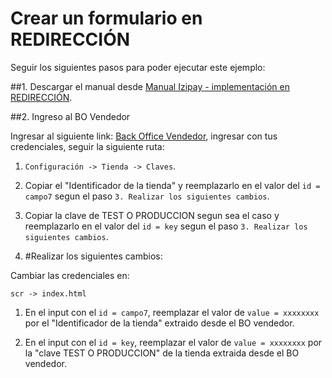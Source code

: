 # Crear un formulario en REDIRECCIÓN

  Seguir los siguientes pasos para poder ejecutar este ejemplo:


##1. Descargar el manual desde [Manual Izipay - implementación en REDIRECCIÓN](https://secure.micuentaweb.pe/doc/es-PE/form-payment/quick-start-guide/sitemap.html).


##2. Ingreso al BO Vendedor

Ingresar al siguiente link: [Back Office Vendedor](https://secure.micuentaweb.pe/vads-merchant/), ingresar con tus credenciales, seguir la siguiente ruta:

1. `Configuración -> Tienda -> Claves`.

2. Copiar el "Identificador de la tienda" y reemplazarlo en el valor del `id = campo7` segun el paso `3. Realizar los siguientes cambios`.

3. Copiar la clave de TEST O PRODUCCION segun sea el caso y reemplazarlo en el valor del `id = key` segun el paso `3. Realizar los siguientes cambios`.


3. #Realizar los siguientes cambios:

Cambiar las credenciales en:

`scr -> index.html`

1. En el input con el `id = campo7`, reemplazar el valor de `value = xxxxxxxx` por el "Identificador de la tienda" extraido desde el BO vendedor.

2. En el input con el `id = key`, reemplazar el valor de `value = xxxxxxxx` por la "clave TEST O PRODUCCION" de la tienda extraida desde el BO vendedor.


